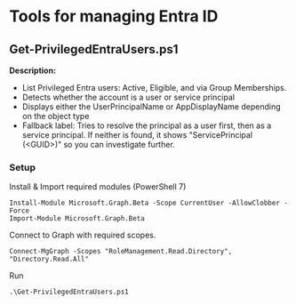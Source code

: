 # Tools for managing Entra ID

## Get-PrivilegedEntraUsers.ps1
**Description:**
- List Privileged Entra users: Active, Eligible, and via Group Memberships. 
- Detects whether the account is a user or service principal
- Displays either the UserPrincipalName or AppDisplayName depending on the object type
- Fallback label: Tries to resolve the principal as a user first, then as a service principal. If neither is found, it shows "ServicePrincipal (\<GUID\>)" so you can investigate further.
### Setup
Install & Import required modules (PowerShell 7)
```
Install-Module Microsoft.Graph.Beta -Scope CurrentUser -AllowClobber -Force
Import-Module Microsoft.Graph.Beta
```
Connect to Graph with required scopes.
```
Connect-MgGraph -Scopes "RoleManagement.Read.Directory", "Directory.Read.All"
```
Run
```
.\Get-PrivilegedEntraUsers.ps1 
```

